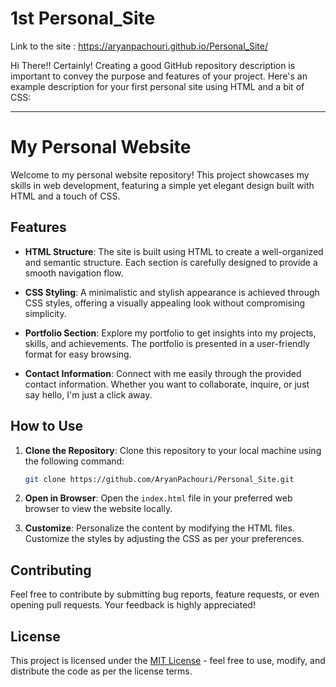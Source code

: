 # 1st Personal_Site

Link to the site : https://aryanpachouri.github.io/Personal_Site/

Hi There!!
Certainly! Creating a good GitHub repository description is important to convey the purpose and features of your project. Here's an example description for your first personal site using HTML and a bit of CSS:

---

# My Personal Website

Welcome to my personal website repository! This project showcases my skills in web development, featuring a simple yet elegant design built with HTML and a touch of CSS.

## Features

- **HTML Structure**: The site is built using HTML to create a well-organized and semantic structure. Each section is carefully designed to provide a smooth navigation flow.

- **CSS Styling**: A minimalistic and stylish appearance is achieved through CSS styles, offering a visually appealing look without compromising simplicity.

- **Portfolio Section**: Explore my portfolio to get insights into my projects, skills, and achievements. The portfolio is presented in a user-friendly format for easy browsing.

- **Contact Information**: Connect with me easily through the provided contact information. Whether you want to collaborate, inquire, or just say hello, I'm just a click away.

## How to Use

1. **Clone the Repository**: Clone this repository to your local machine using the following command:
   ```bash
   git clone https://github.com/AryanPachouri/Personal_Site.git
   ```

2. **Open in Browser**: Open the `index.html` file in your preferred web browser to view the website locally.

3. **Customize**: Personalize the content by modifying the HTML files. Customize the styles by adjusting the CSS as per your preferences.

## Contributing

Feel free to contribute by submitting bug reports, feature requests, or even opening pull requests. Your feedback is highly appreciated!

## License

This project is licensed under the [MIT License](LICENSE) - feel free to use, modify, and distribute the code as per the license terms.


